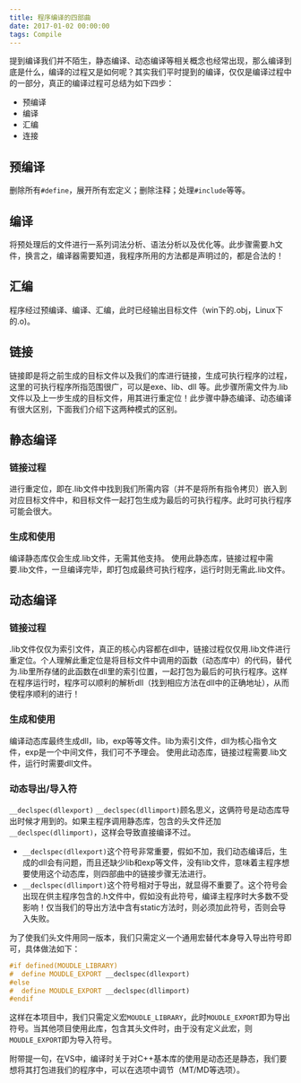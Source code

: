 ```yaml
---
title: 程序编译的四部曲
date: 2017-01-02 00:00:00
tags: Compile
---
```


提到编译我们并不陌生，静态编译、动态编译等相关概念也经常出现，那么编译到底是什么，编译的过程又是如何呢？其实我们平时提到的编译，仅仅是编译过程中的一部分，真正的编译过程可总结为如下四步：
* 预编译
* 编译
* 汇编
* 连接

<!-- more --> 

## 预编译

删除所有`#define`，展开所有宏定义；删除注释；处理`#include`等等。

## 编译

将预处理后的文件进行一系列词法分析、语法分析以及优化等。此步骤需要.h文件，换言之，编译器需要知道，我程序所用的方法都是声明过的，都是合法的！

## 汇编

程序经过预编译、编译、汇编，此时已经输出目标文件（win下的.obj，Linux下的.o)。

## 链接

链接即是将之前生成的目标文件以及我们的库进行链接，生成可执行程序的过程，这里的可执行程序所指范围很广，可以是exe、lib、dll 等。此步骤所需文件为.lib文件以及上一步生成的目标文件，用其进行重定位！此步骤中静态编译、动态编译有很大区别，下面我们介绍下这两种模式的区别。


## 静态编译

### 链接过程

进行重定位，即在.lib文件中找到我们所需内容（并不是将所有指令拷贝）嵌入到对应目标文件中，和目标文件一起打包生成为最后的可执行程序。此时可执行程序可能会很大。

### 生成和使用
编译静态库仅会生成.lib文件，无需其他支持。
使用此静态库，链接过程中需要.lib文件，一旦编译完毕，即打包成最终可执行程序，运行时则无需此.lib文件。

## 动态编译

### 链接过程

.lib文件仅仅为索引文件，真正的核心内容都在dll中，链接过程仅仅用.lib文件进行重定位。个人理解此重定位是将目标文件中调用的函数（动态库中）的代码，替代为.lib里所存储的此函数在dll里的索引位置，一起打包为最后的可执行程序。这样在程序运行时，程序可以顺利的解析dll（找到相应方法在dll中的正确地址），从而使程序顺利的进行！

### 生成和使用

编译动态库最终生成dll，lib，exp等等文件。lib为索引文件，dll为核心指令文件，exp是一个中间文件，我们可不予理会。
使用此动态库，链接过程需要.lib文件，运行时需要dll文件。

### 动态导出/导入符

`__declspec(dllexport)` `__declspec(dllimport)`顾名思义，这俩符号是动态库导出时候才用到的。如果主程序调用静态库，包含的头文件还加`__declspec(dllimport)`，这样会导致直接编译不过。

* `__declspec(dllexport)`这个符号非常重要，假如不加，我们动态编译后，生成的dll会有问题，而且还缺少lib和exp等文件，没有lib文件，意味着主程序想要使用这个动态库，则四部曲中的链接步骤无法进行。
* `__declspec(dllimport)`这个符号相对于导出，就显得不重要了。这个符号会出现在供主程序包含的.h文件中，假如没有此符号，编译主程序时大多数不受影响！仅当我们的导出方法中含有static方法时，则必须加此符号，否则会导入失败。

为了使我们头文件用同一版本，我们只需定义一个通用宏替代本身导入导出符号即可，具体做法如下：

```cpp
#if defined(MOUDLE_LIBRARY)
#  define MOUDLE_EXPORT __declspec(dllexport)
#else
#  define MOUDLE_EXPORT __declspec(dllimport)
#endif
```

这样在本项目中，我们只需定义宏`MOUDLE_LIBRARY`，此时`MOUDLE_EXPORT`即为导出符号。当其他项目使用此库，包含其头文件时，由于没有定义此宏，则`MOUDLE_EXPORT`即为导入符号。

附带提一句，在VS中，编译时关于对C++基本库的使用是动态还是静态，我们要想将其打包进我们的程序中，可以在选项中调节（MT/MD等选项）。
